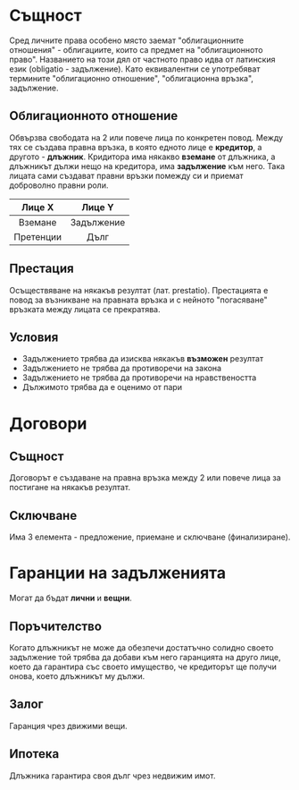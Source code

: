 # Същност
Сред личните права особено място заемат "облигационните отношения" - облигациите,
които са предмет на "облигационното право". Названието на този дял от частното
право идва от латинския език (obligatio - задължение). Като еквивалентни се
употребяват термините "облигационно отношение", "облигационна връзка", задължение.

## Облигационното отношение
Обвързва свободата на 2 или повече лица по конкретен повод. Между тях се създава
правна връзка, в която едното лице е __кредитор__, а другото - __длъжник__.
Кридитора има някакво __вземане__ от длъжника, а длъжникът дължи нещо на кредитора,
има __задължение__ към него. Така лицата сами създават правни връзки помежду си и 
приемат доброволно правни роли.

|Лице X|Лице Y|
|:---:|:---:|
|Вземане|Задължение|
|Претенции|Дълг|

## Престация
Осъществяване на някакъв резултат (лат. prestatio). Престацията е повод за възникване
на правната връзка и с нейното "погасяване" връзката между лицата се прекратява.

## Условия
- Задължението трябва да изисква някакъв __възможен__ резултат
- Задължението не трябва да противоречи на закона
- Задължението не трябва да противоречи на нравствеността
- Дължимото трябва да е оценимо от пари

# Договори
## Същност
Договорът е създаване на правна връзка между 2 или повече лица за постигане на 
някакъв резултат.

## Сключване
Има 3 елемента - предложение, приемане и сключване (финализиране).

# Гаранции на задълженията
Могат да бъдат __лични__ и __вещни__.

## Поръчителство
Когато длъжникът не може да обезпечи достатъчно солидно своето задължение той трябва
да добави към него гаранцията на друго лице, което да гарантира със своето имущество,
че кредиторът ще получи онова, което длъжникът му дължи.

## Залог
Гаранция чрез движими вещи.

## Ипотека
Длъжника гарантира своя дълг чрез недвижим имот.